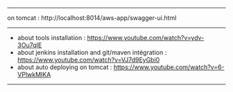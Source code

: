 ****************************************************************************************************************************************
on tomcat : http://localhost:8014/aws-app/swagger-ui.html
****************************************************************************************************************************************
- about tools installation : 
https://www.youtube.com/watch?v=ydv-3Ou7qIE
- about jenkins installation and git/maven intégration : 
https://www.youtube.com/watch?v=VJ7d9EyGbi0
- about auto deploying  on tomcat : 
https://www.youtube.com/watch?v=6-VPlwkMIKA
****************************************************************************************************************************************

